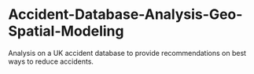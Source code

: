# Accident-Database-Analysis-Geo-Spatial-Modeling
Analysis on a UK accident database to provide recommendations on best ways to reduce accidents.
